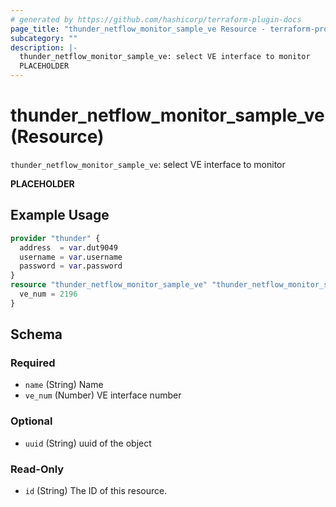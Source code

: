 ```yaml
---
# generated by https://github.com/hashicorp/terraform-plugin-docs
page_title: "thunder_netflow_monitor_sample_ve Resource - terraform-provider-thunder"
subcategory: ""
description: |-
  thunder_netflow_monitor_sample_ve: select VE interface to monitor
  PLACEHOLDER
---
```


# thunder_netflow_monitor_sample_ve (Resource)

`thunder_netflow_monitor_sample_ve`: select VE interface to monitor

__PLACEHOLDER__

## Example Usage

```terraform
provider "thunder" {
  address  = var.dut9049
  username = var.username
  password = var.password
}
resource "thunder_netflow_monitor_sample_ve" "thunder_netflow_monitor_sample_ve" {
  ve_num = 2196
}
```

<!-- schema generated by tfplugindocs -->
## Schema

### Required

- `name` (String) Name
- `ve_num` (Number) VE interface number

### Optional

- `uuid` (String) uuid of the object

### Read-Only

- `id` (String) The ID of this resource.



